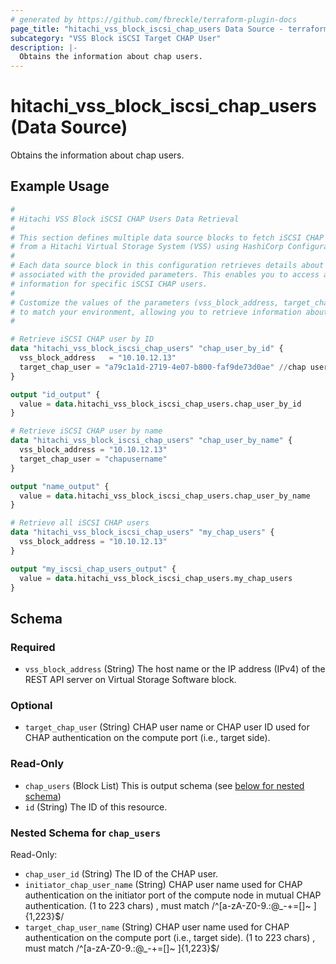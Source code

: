 ```yaml
---
# generated by https://github.com/fbreckle/terraform-plugin-docs
page_title: "hitachi_vss_block_iscsi_chap_users Data Source - terraform-provider-hitachi"
subcategory: "VSS Block iSCSI Target CHAP User"
description: |-
  Obtains the information about chap users.
---
```


# hitachi_vss_block_iscsi_chap_users (Data Source)

Obtains the information about chap users.

## Example Usage

```terraform
#
# Hitachi VSS Block iSCSI CHAP Users Data Retrieval
#
# This section defines multiple data source blocks to fetch iSCSI CHAP user information
# from a Hitachi Virtual Storage System (VSS) using HashiCorp Configuration Language (HCL).
#
# Each data source block in this configuration retrieves details about iSCSI CHAP users
# associated with the provided parameters. This enables you to access authentication
# information for specific iSCSI CHAP users.
#
# Customize the values of the parameters (vss_block_address, target_chap_user) as needed
# to match your environment, allowing you to retrieve information about the desired iSCSI CHAP users.
#

# Retrieve iSCSI CHAP user by ID
data "hitachi_vss_block_iscsi_chap_users" "chap_user_by_id" {
  vss_block_address   = "10.10.12.13"
  target_chap_user = "a79c1a1d-2719-4e07-b800-faf9de73d0ae" //chap user id
}

output "id_output" {
  value = data.hitachi_vss_block_iscsi_chap_users.chap_user_by_id
}

# Retrieve iSCSI CHAP user by name
data "hitachi_vss_block_iscsi_chap_users" "chap_user_by_name" {
  vss_block_address = "10.10.12.13"
  target_chap_user = "chapusername"
}

output "name_output" {
  value = data.hitachi_vss_block_iscsi_chap_users.chap_user_by_name
}

# Retrieve all iSCSI CHAP users
data "hitachi_vss_block_iscsi_chap_users" "my_chap_users" {
  vss_block_address = "10.10.12.13"
}

output "my_iscsi_chap_users_output" {
  value = data.hitachi_vss_block_iscsi_chap_users.my_chap_users
}
```

<!-- schema generated by tfplugindocs -->
## Schema

### Required

- `vss_block_address` (String) The host name or the IP address (IPv4) of the REST API server on Virtual Storage Software block.

### Optional

- `target_chap_user` (String) CHAP user name or CHAP user ID used for CHAP authentication on the compute port (i.e., target side).

### Read-Only

- `chap_users` (Block List) This is output schema (see [below for nested schema](#nestedblock--chap_users))
- `id` (String) The ID of this resource.

<a id="nestedblock--chap_users"></a>
### Nested Schema for `chap_users`

Read-Only:

- `chap_user_id` (String) The ID of the CHAP user.
- `initiator_chap_user_name` (String) CHAP user name used for CHAP authentication on the initiator port of the compute node in mutual CHAP authentication.
		(1 to 223 chars) , must match /^[a-zA-Z0-9\.:@_\-\+=\[\]~ ]{1,223}$/
- `target_chap_user_name` (String) CHAP user name used for CHAP authentication on the compute port (i.e., target side).
		(1 to 223 chars) , must match /^[a-zA-Z0-9\.:@_\-\+=\[\]~ ]{1,223}$/


